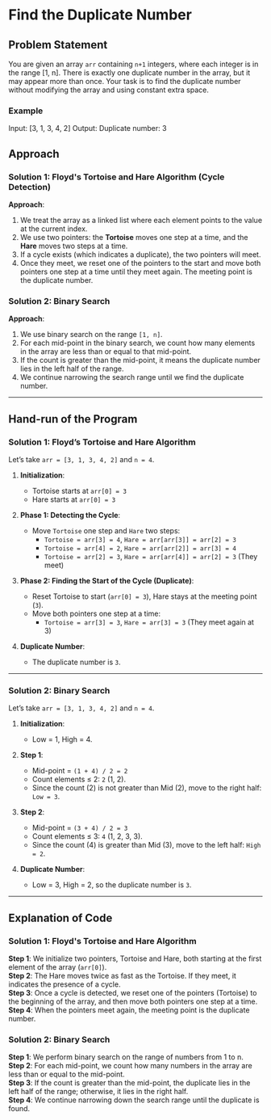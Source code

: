 # Find the Duplicate Number

## Problem Statement
You are given an array `arr` containing `n+1` integers, where each integer is in the range [1, n]. There is exactly one duplicate number in the array, but it may appear more than once. Your task is to find the duplicate number without modifying the array and using constant extra space.

### Example
Input: [3, 1, 3, 4, 2]
Output: Duplicate number: 3


## Approach

### Solution 1: Floyd's Tortoise and Hare Algorithm (Cycle Detection)

**Approach**:
1. We treat the array as a linked list where each element points to the value at the current index.
2. We use two pointers: the **Tortoise** moves one step at a time, and the **Hare** moves two steps at a time.
3. If a cycle exists (which indicates a duplicate), the two pointers will meet.
4. Once they meet, we reset one of the pointers to the start and move both pointers one step at a time until they meet again. The meeting point is the duplicate number.

### Solution 2: Binary Search

**Approach**:
1. We use binary search on the range `[1, n]`.
2. For each mid-point in the binary search, we count how many elements in the array are less than or equal to that mid-point.
3. If the count is greater than the mid-point, it means the duplicate number lies in the left half of the range.
4. We continue narrowing the search range until we find the duplicate number.

---

## Hand-run of the Program

### Solution 1: Floyd’s Tortoise and Hare Algorithm

Let’s take `arr = [3, 1, 3, 4, 2]` and `n = 4`.

1. **Initialization**:
   - Tortoise starts at `arr[0] = 3`
   - Hare starts at `arr[0] = 3`
  
2. **Phase 1: Detecting the Cycle**:
   - Move `Tortoise` one step and `Hare` two steps:
     - `Tortoise = arr[3] = 4`, `Hare = arr[arr[3]] = arr[2] = 3`
     - `Tortoise = arr[4] = 2`, `Hare = arr[arr[2]] = arr[3] = 4`
     - `Tortoise = arr[2] = 3`, `Hare = arr[arr[4]] = arr[2] = 3` (They meet)
  
3. **Phase 2: Finding the Start of the Cycle (Duplicate)**:
   - Reset Tortoise to start (`arr[0] = 3`), Hare stays at the meeting point (`3`).
   - Move both pointers one step at a time:
     - `Tortoise = arr[3] = 3`, `Hare = arr[3] = 3` (They meet again at 3)
   
4. **Duplicate Number**:
   - The duplicate number is `3`.

---

### Solution 2: Binary Search

Let’s take `arr = [3, 1, 3, 4, 2]` and `n = 4`.

1. **Initialization**:
   - Low = 1, High = 4.
  
2. **Step 1**:
   - Mid-point = `(1 + 4) / 2 = 2`
   - Count elements ≤ 2: `2` (1, 2).
   - Since the count (2) is not greater than Mid (2), move to the right half: `Low = 3`.

3. **Step 2**:
   - Mid-point = `(3 + 4) / 2 = 3`
   - Count elements ≤ 3: `4` (1, 2, 3, 3).
   - Since the count (4) is greater than Mid (3), move to the left half: `High = 2`.

4. **Duplicate Number**:
   - Low = 3, High = 2, so the duplicate number is `3`.

---

## Explanation of Code

### Solution 1: Floyd's Tortoise and Hare Algorithm

**Step 1**: We initialize two pointers, Tortoise and Hare, both starting at the first element of the array (`arr[0]`).  
**Step 2**: The Hare moves twice as fast as the Tortoise. If they meet, it indicates the presence of a cycle.  
**Step 3**: Once a cycle is detected, we reset one of the pointers (Tortoise) to the beginning of the array, and then move both pointers one step at a time.  
**Step 4**: When the pointers meet again, the meeting point is the duplicate number.

### Solution 2: Binary Search

**Step 1**: We perform binary search on the range of numbers from 1 to n.  
**Step 2**: For each mid-point, we count how many numbers in the array are less than or equal to the mid-point.  
**Step 3**: If the count is greater than the mid-point, the duplicate lies in the left half of the range; otherwise, it lies in the right half.  
**Step 4**: We continue narrowing down the search range until the duplicate is found.
